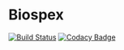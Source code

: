 # Biospex
[![Build Status](https://travis-ci.org/iDigBio/Biospex.svg?branch=master)](https://travis-ci.org/iDigBio/Biospex)
[![Codacy Badge](https://api.codacy.com/project/badge/Grade/6fb330b932f64694801c500e8796b07c)](https://www.codacy.com/app/bruhnrp/Biospex?utm_source=github.com&amp;utm_medium=referral&amp;utm_content=iDigBio/Biospex&amp;utm_campaign=Badge_Grade)
